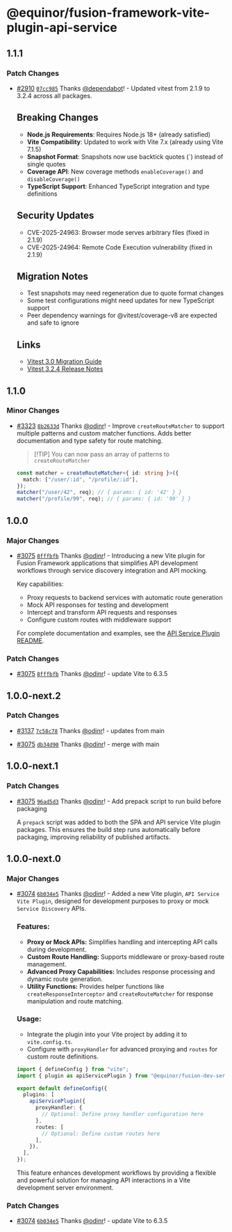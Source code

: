 # @equinor/fusion-framework-vite-plugin-api-service

## 1.1.1

### Patch Changes

- [#2910](https://github.com/equinor/fusion-framework/pull/2910) [`07cc985`](https://github.com/equinor/fusion-framework/commit/07cc9857e1427b574e011cc319518e701dba784d) Thanks [@dependabot](https://github.com/apps/dependabot)! - Updated vitest from 2.1.9 to 3.2.4 across all packages.

  ## Breaking Changes

  - **Node.js Requirements**: Requires Node.js 18+ (already satisfied)
  - **Vite Compatibility**: Updated to work with Vite 7.x (already using Vite 7.1.5)
  - **Snapshot Format**: Snapshots now use backtick quotes (\`) instead of single quotes
  - **Coverage API**: New coverage methods `enableCoverage()` and `disableCoverage()`
  - **TypeScript Support**: Enhanced TypeScript integration and type definitions

  ## Security Updates

  - CVE-2025-24963: Browser mode serves arbitrary files (fixed in 2.1.9)
  - CVE-2025-24964: Remote Code Execution vulnerability (fixed in 2.1.9)

  ## Migration Notes

  - Test snapshots may need regeneration due to quote format changes
  - Some test configurations might need updates for new TypeScript support
  - Peer dependency warnings for @vitest/coverage-v8 are expected and safe to ignore

  ## Links

  - [Vitest 3.0 Migration Guide](https://vitest.dev/guide/migration)
  - [Vitest 3.2.4 Release Notes](https://github.com/vitest-dev/vitest/releases/tag/v3.2.4)

## 1.1.0

### Minor Changes

- [#3323](https://github.com/equinor/fusion-framework/pull/3323) [`8b2633d`](https://github.com/equinor/fusion-framework/commit/8b2633dca8e61e18f19e605f5338a9925a8588ab) Thanks [@odinr](https://github.com/odinr)! - Improve `createRouteMatcher` to support multiple patterns and custom matcher functions. Adds better documentation and type safety for route matching.

  > [!TIP] You can now pass an array of patterns to `createRouteMatcher`

  ```typescript
  const matcher = createRouteMatcher<{ id: string }>({
    match: ["/user/:id", "/profile/:id"],
  });
  matcher("/user/42", req); // { params: { id: '42' } }
  matcher("/profile/99", req); // { params: { id: '99' } }
  ```

## 1.0.0

### Major Changes

- [#3075](https://github.com/equinor/fusion-framework/pull/3075) [`8fffbfb`](https://github.com/equinor/fusion-framework/commit/8fffbfb12daa9748bf5290e5084cd4d409aed253) Thanks [@odinr](https://github.com/odinr)! - Introducing a new Vite plugin for Fusion Framework applications that simplifies API development workflows through service discovery integration and API mocking.

  Key capabilities:

  - Proxy requests to backend services with automatic route generation
  - Mock API responses for testing and development
  - Intercept and transform API requests and responses
  - Configure custom routes with middleware support

  For complete documentation and examples, see the [API Service Plugin README](https://github.com/equinor/fusion-framework/tree/main/packages/vite-plugins/api-service/README.md).

### Patch Changes

- [#3075](https://github.com/equinor/fusion-framework/pull/3075) [`8fffbfb`](https://github.com/equinor/fusion-framework/commit/8fffbfb12daa9748bf5290e5084cd4d409aed253) Thanks [@odinr](https://github.com/odinr)! - update Vite to 6.3.5

## 1.0.0-next.2

### Patch Changes

- [#3137](https://github.com/equinor/fusion-framework/pull/3137) [`7c58c78`](https://github.com/equinor/fusion-framework/commit/7c58c7868c66b1fc0f720b4ed13d39e0fe505461) Thanks [@odinr](https://github.com/odinr)! - updates from main

- [#3075](https://github.com/equinor/fusion-framework/pull/3075) [`db34d90`](https://github.com/equinor/fusion-framework/commit/db34d9003d64e4c7cb46cf0c95f0c7a0e7587128) Thanks [@odinr](https://github.com/odinr)! - merge with main

## 1.0.0-next.1

### Patch Changes

- [#3075](https://github.com/equinor/fusion-framework/pull/3075) [`96ad5d3`](https://github.com/equinor/fusion-framework/commit/96ad5d3a3aafe7adf5bd7f8e48e58bb19aa95ba8) Thanks [@odinr](https://github.com/odinr)! - Add prepack script to run build before packaging

  A `prepack` script was added to both the SPA and API service Vite plugin packages. This ensures the build step runs automatically before packaging, improving reliability of published artifacts.

## 1.0.0-next.0

### Major Changes

- [#3074](https://github.com/equinor/fusion-framework/pull/3074) [`6b034e5`](https://github.com/equinor/fusion-framework/commit/6b034e5459094cea0c0f2490335eef3092390a13) Thanks [@odinr](https://github.com/odinr)! - Added a new Vite plugin, `API Service Vite Plugin`, designed for development purposes to proxy or mock `Service Discovery` APIs.

  ### Features:

  - **Proxy or Mock APIs:** Simplifies handling and intercepting API calls during development.
  - **Custom Route Handling:** Supports middleware or proxy-based route management.
  - **Advanced Proxy Capabilities:** Includes response processing and dynamic route generation.
  - **Utility Functions:** Provides helper functions like `createResponseInterceptor` and `createRouteMatcher` for response manipulation and route matching.

  ### Usage:

  - Integrate the plugin into your Vite project by adding it to `vite.config.ts`.
  - Configure with `proxyHandler` for advanced proxying and `routes` for custom route definitions.

  ```ts
  import { defineConfig } from "vite";
  import { plugin as apiServicePlugin } from "@equinor/fusion-dev-server/api-service-plugin";

  export default defineConfig({
    plugins: [
      apiServicePlugin({
        proxyHandler: {
          // Optional: Define proxy handler configuration here
        },
        routes: [
          // Optional: Define custom routes here
        ],
      }),
    ],
  });
  ```

  This feature enhances development workflows by providing a flexible and powerful solution for managing API interactions in a Vite development server environment.

### Patch Changes

- [#3074](https://github.com/equinor/fusion-framework/pull/3074) [`6b034e5`](https://github.com/equinor/fusion-framework/commit/6b034e5459094cea0c0f2490335eef3092390a13) Thanks [@odinr](https://github.com/odinr)! - update Vite to 6.3.5
